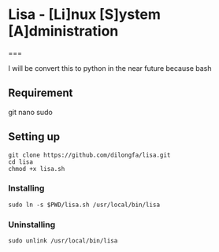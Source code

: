 # Lisa - [Li]nux [S]ystem [A]dministration
===

I will be convert this to python in the near future because bash

## Requirement
git
nano
sudo

## Setting up

```
git clone https://github.com/dilongfa/lisa.git
cd lisa
chmod +x lisa.sh
```

### Installing
```
sudo ln -s $PWD/lisa.sh /usr/local/bin/lisa 
```

### Uninstalling
```
sudo unlink /usr/local/bin/lisa
```
